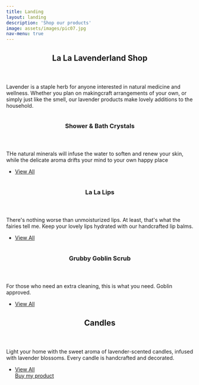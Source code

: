 ```yaml
---
title: Landing
layout: landing
description: 'Shop our products'
image: assets/images/pic07.jpg
nav-menu: true
---
```


<!-- Main -->
<div id="main">

<!-- One -->
<section id="one">
	<div class="inner">
		<header class="major">
			<h2>La La Lavenderland Shop</h2>
		</header>
		<p>Lavender is a staple herb for anyone interested in natural medicine and wellness. Whether you plan on makingcraft arrangements of your own, or simply just like the smell, our lavender products make lovely additions to the household.</p>
	</div>
</section>

<!-- Two -->
<section id="two" class="spotlights">
	<section>
		<a href="generic.html" class="image">
			<img src="assets/images/pic08.jpg" alt="" data-position="center center" />
		</a>
		<div class="content">
			<div class="inner">
				<header class="major">
					<h3>Shower & Bath Crystals</h3>
				</header>
				<p>THe natural minerals will infuse the water to soften and renew your skin, while the delicate aroma drifts your mind to your own happy place</p>
				<ul class="actions">
					<li><a href="generic.html" class="button">View All</a></li>
				</ul>
			</div>
		</div>
	</section>
	<section>
		<a href="generic.html" class="image">
			<img src="assets/images/pic09.jpg" alt="" data-position="top center" />
		</a>
		<div class="content">
			<div class="inner">
				<header class="major">
					<h3>La La Lips</h3>
				</header>
				<p>There's nothing worse than unmoisturized lips. At least, that's what the fairies tell me. Keep your lovely lips hydrated with our handcrafted lip balms.</p>
				<ul class="actions">
					<li><a href="generic.html" class="button">View All</a></li>
				</ul>
			</div>
		</div>
	</section>
	<section>
		<a href="generic.html" class="image">
			<img src="assets/images/pic10.jpg" alt="" data-position="25% 25%" />
		</a>
		<div class="content">
			<div class="inner">
				<header class="major">
					<h3>Grubby Goblin Scrub</h3>
				</header>
				<p>For those who need an extra cleaning, this is what you need. Goblin approved.</p>
				<ul class="actions">
					<li><a href="generic.html" class="button">View All</a></li>
				</ul>
			</div>
		</div>
	</section>
</section>

<!-- Three -->
<section id="three">
	<div class="inner">
		<header class="major">
			<h2>Candles</h2>
		</header>
		<p>Light your home with the sweet aroma of lavender-scented candles, infused with lavender blossoms. Every candle is handcrafted and decorated.</p>
		<ul class="actions">
			<li><a href="generic.html" class="button next">View All</a></li>
			<script src="https://gumroad.com/js/gumroad.js"></script>
<a class="gumroad-button" href="https://gum.co/demo" target="_blank">Buy my product</a>
		</ul>
	</div>
</section>

</div>
